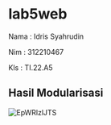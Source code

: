 # lab5web

Nama  : Idris Syahrudin

Nim   : 312210467

Kls   : TI.22.A5

## Hasil Modularisasi

![EpWRlzlJTS](https://github.com/steprtm/lab5web/assets/129705802/7ac53b8e-6739-431f-a471-f32cd91bed4c)
